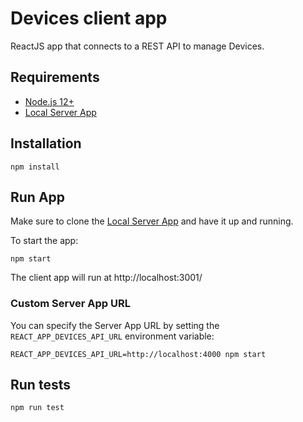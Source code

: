 # Devices client app

ReactJS app that connects to a REST API to manage Devices.

## Requirements

- [Node.js 12+](https://nodejs.org/en/)
- [Local Server App](https://github.com/NinjaMSP/devicesTask_serverApp)

## Installation

```
npm install
```

## Run App

Make sure to clone the [Local Server App](https://github.com/NinjaMSP/devicesTask_serverApp) and have it up and running.

To start the app:

```
npm start
```

The client app will run at http://localhost:3001/

### Custom Server App URL

You can specify the Server App URL by setting the `REACT_APP_DEVICES_API_URL` environment variable:

```
REACT_APP_DEVICES_API_URL=http://localhost:4000 npm start
```

## Run tests

```
npm run test
```
